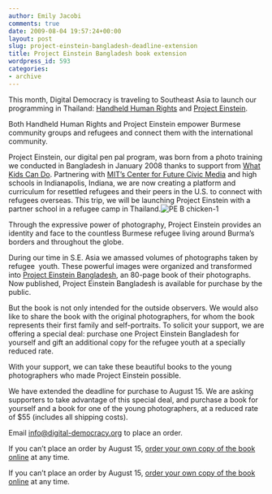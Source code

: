 ```yaml
---
author: Emily Jacobi
comments: true
date: 2009-08-04 19:57:24+00:00
layout: post
slug: project-einstein-bangladesh-deadline-extension
title: Project Einstein Bangladesh book extension
wordpress_id: 593
categories:
- archive
---
```


This month, Digital Democracy is traveling to Southeast Asia to launch our programming in Thailand: [Handheld Human Rights](http://www.netsquared.org/projects/handheld-human-rights) and [Project Einstein](http://www.dtwo.org/programming/).

Both Handheld Human Rights and Project Einstein empower Burmese community groups and refugees and connect them with the international community.

Project Einstein, our digital pen pal program, was born from a photo training we conducted in Bangladesh in January 2008 thanks to support from [What Kids Can Do](http://www.whatkidscando.org/). Partnering with [MITʼs Center for Future Civic Media](http://civic.mit.edu/) and high schools in Indianapolis, Indiana, we are now creating a platform and curriculum for resettled refugees and their peers in the U.S. to connect with refugees overseas. This trip, we will be launching Project Einstein with a partner school in a refugee camp in Thailand.![PE B chicken-1](https://s3.amazonaws.com/digidem-www/wp-content/uploads/2009/08/PE-B-chicken-1.jpg)

Through the expressive power of photography, Project Einstein provides an identity and face to the countless Burmese refugee living around Burma’s borders and throughout the globe.

During our time in S.E. Asia we amassed volumes of photographs taken by refugee  youth. These powerful images were organized and transformed into [Project Einstein Bangladesh](http://issuu.com/markb/docs/project_einstein_bangladesh_book3), an 80-page book of their photographs. Now published, Project Einstein Bangladesh is available for purchase by the public.

But the book is not only intended for the outside observers. We would also like to share the book with the original photographers, for whom the book represents their first family and self-portraits. To solicit your support, we are offering a special deal: purchase one Project Einstein Bangladesh for yourself and gift an additional copy for the refugee youth at a specially reduced rate.

With your support, we can take these beautiful books to the young photographers who made Project Einstein possible.

We have extended the deadline for purchase to August 15. We are asking supporters to take advantage of this special deal, and purchase a book for yourself and a book for one of the young photographers, at a reduced rate of $55 (includes all shipping costs).

Email info@digital-democracy.org to place an order.

If you can’t place an order by August 15, [order your own copy of the book online][7] at any time. 


 [7]: http://www.blurb.com/bookstore/detail/376198/?utm_source=badge&utm_medium=banner&utm_content=280x160
If you can’t place an order by August 15, [order your own copy of the book online](http://www.blurb.com/bookstore/detail/376198/?utm_source=badge&utm_medium=banner&utm_content=280x160) at any time.
